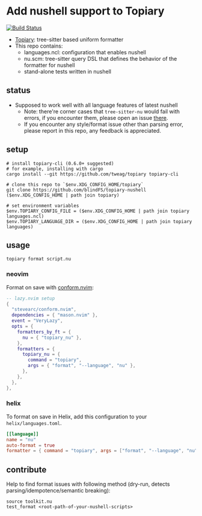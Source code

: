 # Add nushell support to Topiary
[![Build Status](https://img.shields.io/github/actions/workflow/status/blindfs/topiary-nushell/ci.yml?branch=main)](https://github.com/blindfs/topiary-nushell/actions)

* [Topiary](https://github.com/tweag/topiary): tree-sitter based uniform formatter
* This repo contains:
  - languages.ncl: configuration that enables nushell
  - nu.scm: tree-sitter query DSL that defines the behavior of the formatter for nushell
  - stand-alone tests written in nushell

## status

* Supposed to work well with all language features of latest nushell
  - Note: there're corner cases that `tree-sitter-nu` would fail with errors, if you encounter them, please open an issue [there](https://github.com/nushell/tree-sitter-nu).
  - If you encounter any style/format issue other than parsing error, please report in this repo, any feedback is appreciated.

## setup

```nushell
# install topiary-cli (0.6.0+ suggested)
# for example, installing with cargo
cargo install --git https://github.com/tweag/topiary topiary-cli

# clone this repo to `$env.XDG_CONFIG_HOME/topiary`
git clone https://github.com/blindFS/topiary-nushell ($env.XDG_CONFIG_HOME | path join topiary)

# set environment variables
$env.TOPIARY_CONFIG_FILE = ($env.XDG_CONFIG_HOME | path join topiary languages.ncl)
$env.TOPIARY_LANGUAGE_DIR = ($env.XDG_CONFIG_HOME | path join topiary languages)
```

## usage

```nushell
topiary format script.nu
```

### neovim

Format on save with [conform.nvim](https://github.com/stevearc/conform.nvim):

```lua
-- lazy.nvim setup
{
  "stevearc/conform.nvim",
  dependencies = { "mason.nvim" },
  event = "VeryLazy",
  opts = {
    formatters_by_ft = {
      nu = { "topiary_nu" },
    },
    formatters = {
      topiary_nu = {
        command = "topiary",
        args = { "format", "--language", "nu" },
      },
    },
  },
},
```

### helix

To format on save in Helix, add this configuration to your `helix/languages.toml`.

```toml
[[language]]
name = "nu"
auto-format = true
formatter = { command = "topiary", args = ["format", "--language", "nu"] }
```

## contribute

Help to find format issues with following method (dry-run, detects parsing/idempotence/semantic breaking):

```nushell
source toolkit.nu
test_format <root-path-of-your-nushell-scripts>
```
